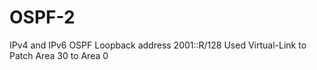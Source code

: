 # OSPF-2
IPv4 and IPv6 OSPF
Loopback address 2001::R/128
Used Virtual-Link to Patch Area 30 to Area 0
